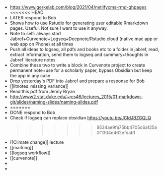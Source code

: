 - https://www.gerkelab.com/blog/2021/04/netlifycms-rmd-ghpages
  <<<<<<< HEAD
- LATER respond to Bob
- Shows how to use Rstudio for generating user editable Rmarkdown pages. Useful. Not sure I want to use it anyway.
- Note to self: always start Jabref+Curvenote+Logseq+Deepnote/Rstudio.cloud (native mac app or web app on Phone) at all times
- Push all ideas to logseq, all pdfs and books etc to a folder in jabref, read, extract information, send them to logseq and summary+thoughts in Jabref literature  notes
- Combine these two to write a block in Curvenote project to create permanent note+use for a scholarly paper, bypass Obsidian but keep the app in any case
- Drop yesterday's PDF into Jabref and prepare a response for Bob
- [[litnotes_missing_variance]]
- Read this pdf from Jenny Bryan
- http://www2.stat.duke.edu/~rcs46/lectures_2015/01-markdown-git/slides/naming-slides/naming-slides.pdf
-
  =======
- DONE respond to Bob
- Check if logseq can replace obsidian
  https://youtu.be/JCIdJBZGQLQ
  >>>>>>> 9534ae9fa75bb4705c6af25a0f1304e462efdab1
- [[Climate change]] lecture
- [[marking]]
- [[logseq workflow]]
- [[curvenote]]
-
-